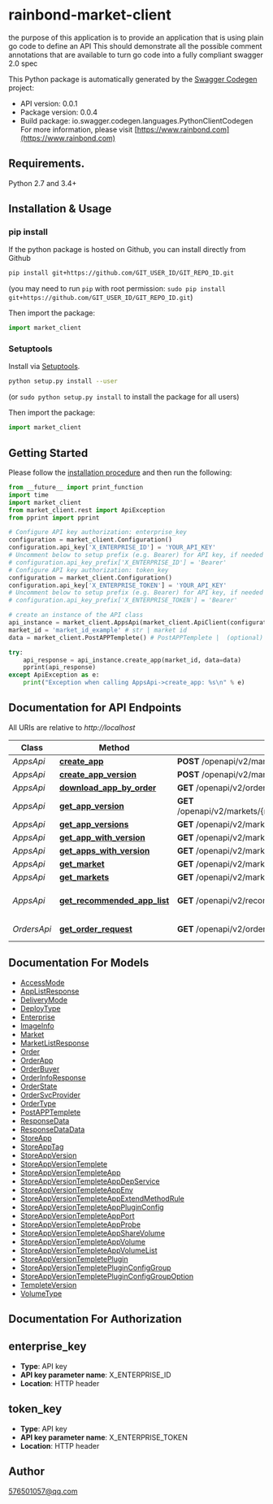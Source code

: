 # rainbond-market-client
the purpose of this application is to provide an application that is using plain go code to define an API  This should demonstrate all the possible comment annotations that are available to turn go code into a fully compliant swagger 2.0 spec

This Python package is automatically generated by the [Swagger Codegen](https://github.com/swagger-api/swagger-codegen) project:

- API version: 0.0.1
- Package version: 0.0.4
- Build package: io.swagger.codegen.languages.PythonClientCodegen
For more information, please visit [https://www.rainbond.com](https://www.rainbond.com)

## Requirements.

Python 2.7 and 3.4+

## Installation & Usage
### pip install

If the python package is hosted on Github, you can install directly from Github

```sh
pip install git+https://github.com/GIT_USER_ID/GIT_REPO_ID.git
```
(you may need to run `pip` with root permission: `sudo pip install git+https://github.com/GIT_USER_ID/GIT_REPO_ID.git`)

Then import the package:
```python
import market_client 
```

### Setuptools

Install via [Setuptools](http://pypi.python.org/pypi/setuptools).

```sh
python setup.py install --user
```
(or `sudo python setup.py install` to install the package for all users)

Then import the package:
```python
import market_client
```

## Getting Started

Please follow the [installation procedure](#installation--usage) and then run the following:

```python
from __future__ import print_function
import time
import market_client
from market_client.rest import ApiException
from pprint import pprint

# Configure API key authorization: enterprise_key
configuration = market_client.Configuration()
configuration.api_key['X_ENTERPRISE_ID'] = 'YOUR_API_KEY'
# Uncomment below to setup prefix (e.g. Bearer) for API key, if needed
# configuration.api_key_prefix['X_ENTERPRISE_ID'] = 'Bearer'
# Configure API key authorization: token_key
configuration = market_client.Configuration()
configuration.api_key['X_ENTERPRISE_TOKEN'] = 'YOUR_API_KEY'
# Uncomment below to setup prefix (e.g. Bearer) for API key, if needed
# configuration.api_key_prefix['X_ENTERPRISE_TOKEN'] = 'Bearer'

# create an instance of the API class
api_instance = market_client.AppsApi(market_client.ApiClient(configuration))
market_id = 'market_id_example' # str | market id
data = market_client.PostAPPTemplete() # PostAPPTemplete |  (optional)

try:
    api_response = api_instance.create_app(market_id, data=data)
    pprint(api_response)
except ApiException as e:
    print("Exception when calling AppsApi->create_app: %s\n" % e)

```

## Documentation for API Endpoints

All URIs are relative to *http://localhost*

Class | Method | HTTP request | Description
------------ | ------------- | ------------- | -------------
*AppsApi* | [**create_app**](docs/AppsApi.md#create_app) | **POST** /openapi/v2/markets/{marketID}/apps | 
*AppsApi* | [**create_app_version**](docs/AppsApi.md#create_app_version) | **POST** /openapi/v2/markets/{marketID}/apps/{appID}/versions | 
*AppsApi* | [**download_app_by_order**](docs/AppsApi.md#download_app_by_order) | **GET** /openapi/v2/orders/{orderID}/downloadapp | 
*AppsApi* | [**get_app_version**](docs/AppsApi.md#get_app_version) | **GET** /openapi/v2/markets/{marketID}/apps/{appID}/versions/{versionID} | 
*AppsApi* | [**get_app_versions**](docs/AppsApi.md#get_app_versions) | **GET** /openapi/v2/markets/{marketID}/apps/{appID}/versions | 
*AppsApi* | [**get_app_with_version**](docs/AppsApi.md#get_app_with_version) | **GET** /openapi/v2/markets/{marketID}/apps/{appID} | 
*AppsApi* | [**get_apps_with_version**](docs/AppsApi.md#get_apps_with_version) | **GET** /openapi/v2/markets/{marketID}/apps | 
*AppsApi* | [**get_market**](docs/AppsApi.md#get_market) | **GET** /openapi/v2/markets/{marketID} | 
*AppsApi* | [**get_markets**](docs/AppsApi.md#get_markets) | **GET** /openapi/v2/markets | 
*AppsApi* | [**get_recommended_app_list**](docs/AppsApi.md#get_recommended_app_list) | **GET** /openapi/v2/recommended/apps | get recommended app list
*OrdersApi* | [**get_order_request**](docs/OrdersApi.md#get_order_request) | **GET** /openapi/v2/orders/{orderID} | get order infos


## Documentation For Models

 - [AccessMode](docs/AccessMode.md)
 - [AppListResponse](docs/AppListResponse.md)
 - [DeliveryMode](docs/DeliveryMode.md)
 - [DeployType](docs/DeployType.md)
 - [Enterprise](docs/Enterprise.md)
 - [ImageInfo](docs/ImageInfo.md)
 - [Market](docs/Market.md)
 - [MarketListResponse](docs/MarketListResponse.md)
 - [Order](docs/Order.md)
 - [OrderApp](docs/OrderApp.md)
 - [OrderBuyer](docs/OrderBuyer.md)
 - [OrderInfoResponse](docs/OrderInfoResponse.md)
 - [OrderState](docs/OrderState.md)
 - [OrderSvcProvider](docs/OrderSvcProvider.md)
 - [OrderType](docs/OrderType.md)
 - [PostAPPTemplete](docs/PostAPPTemplete.md)
 - [ResponseData](docs/ResponseData.md)
 - [ResponseDataData](docs/ResponseDataData.md)
 - [StoreApp](docs/StoreApp.md)
 - [StoreAppTag](docs/StoreAppTag.md)
 - [StoreAppVersion](docs/StoreAppVersion.md)
 - [StoreAppVersionTemplete](docs/StoreAppVersionTemplete.md)
 - [StoreAppVersionTempleteApp](docs/StoreAppVersionTempleteApp.md)
 - [StoreAppVersionTempleteAppDepService](docs/StoreAppVersionTempleteAppDepService.md)
 - [StoreAppVersionTempleteAppEnv](docs/StoreAppVersionTempleteAppEnv.md)
 - [StoreAppVersionTempleteAppExtendMethodRule](docs/StoreAppVersionTempleteAppExtendMethodRule.md)
 - [StoreAppVersionTempleteAppPluginConfig](docs/StoreAppVersionTempleteAppPluginConfig.md)
 - [StoreAppVersionTempleteAppPort](docs/StoreAppVersionTempleteAppPort.md)
 - [StoreAppVersionTempleteAppProbe](docs/StoreAppVersionTempleteAppProbe.md)
 - [StoreAppVersionTempleteAppShareVolume](docs/StoreAppVersionTempleteAppShareVolume.md)
 - [StoreAppVersionTempleteAppVolume](docs/StoreAppVersionTempleteAppVolume.md)
 - [StoreAppVersionTempleteAppVolumeList](docs/StoreAppVersionTempleteAppVolumeList.md)
 - [StoreAppVersionTempletePlugin](docs/StoreAppVersionTempletePlugin.md)
 - [StoreAppVersionTempletePluginConfigGroup](docs/StoreAppVersionTempletePluginConfigGroup.md)
 - [StoreAppVersionTempletePluginConfigGroupOption](docs/StoreAppVersionTempletePluginConfigGroupOption.md)
 - [TempleteVersion](docs/TempleteVersion.md)
 - [VolumeType](docs/VolumeType.md)


## Documentation For Authorization


## enterprise_key

- **Type**: API key
- **API key parameter name**: X_ENTERPRISE_ID
- **Location**: HTTP header

## token_key

- **Type**: API key
- **API key parameter name**: X_ENTERPRISE_TOKEN
- **Location**: HTTP header


## Author

576501057@qq.com

